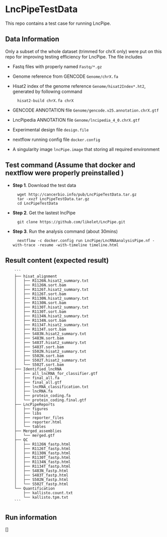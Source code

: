 # LncPipeTestData

This repo contains a test case for running LncPipe.  

## Data Information   

Only a subset of the whole dataset (trimmed for chrX only) were put on this repo for improving testing efficiency for LncPipe. 
The file includes  

* Fastq files with properly named `Fastq/*.gz`  

* Genome reference from GENCODE `Genome/chrX.fa` 

* Hisat2 index of the genome reference `Genome/hisat2Index*.ht2`, generated by following command  

        hisat2-build chrX.fa chrX  
    
* GENCODE ANNOTATION file `Genome/gencode.v25.annotation.chrX.gtf`

* LncPipedia ANNOTATION file `Genome/lncipedia_4_0.chrX.gtf`

* Experimental design file `design.file`

* nextflow running config file `docker.config`

* A singularity image `lncPipe.image` that storing all required environment


## Test command  (Assume that docker and nextflow were properly preinstalled )

* __Step 1__. Download the test data 

        wget http://cancerbio.info/pub/LncPipeTestData.tar.gz
        tar -xvzf LncPipeTestData.tar.gz
        cd LncPipeTestData

* __Step 2__. Get the lastest lncPipe  

        git clone https://github.com/likelet/LncPipe.git 

* __Step 3__. Run the analysis command  (about 30mins)

        nextflow -c docker.config run LncPipe/LncRNAanalysisPipe.nf -with-trace -resume -with-timeline timeline.html


## Result content (expected result)
        ```
        ├── hisat_alignment
        │   ├── R1126N.hisat2_summary.txt
        │   ├── R1126N.sort.bam
        │   ├── R1126T.hisat2_summary.txt
        │   ├── R1126T.sort.bam
        │   ├── R1130N.hisat2_summary.txt
        │   ├── R1130N.sort.bam
        │   ├── R1130T.hisat2_summary.txt
        │   ├── R1130T.sort.bam
        │   ├── R1134N.hisat2_summary.txt
        │   ├── R1134N.sort.bam
        │   ├── R1134T.hisat2_summary.txt
        │   ├── R1134T.sort.bam
        │   ├── S483N.hisat2_summary.txt
        │   ├── S483N.sort.bam
        │   ├── S483T.hisat2_summary.txt
        │   ├── S483T.sort.bam
        │   ├── S502N.hisat2_summary.txt
        │   ├── S502N.sort.bam
        │   ├── S502T.hisat2_summary.txt
        │   └── S502T.sort.bam
        ├── Identified_lncRNA
        │   ├── all_lncRNA_for_classifier.gtf
        │   ├── final_all.fa
        │   ├── final_all.gtf
        │   ├── lncRNA_classification.txt
        │   ├── lncRNA.fa
        │   ├── protein_coding.fa
        │   └── protein_coding.final.gtf
        ├── LncPipeReports
        │   ├── figures
        │   ├── libs
        │   ├── reporter_files
        │   ├── reporter.html
        │   └── tables
        ├── Merged_assemblies
        │   └── merged.gtf
        ├── QC
        │   ├── R1126N_fastp.html
        │   ├── R1126T_fastp.html
        │   ├── R1130N_fastp.html
        │   ├── R1130T_fastp.html
        │   ├── R1134N_fastp.html
        │   ├── R1134T_fastp.html
        │   ├── S483N_fastp.html
        │   ├── S483T_fastp.html
        │   ├── S502N_fastp.html
        │   └── S502T_fastp.html
        └── Quantification
            ├── kallisto.count.txt
            └── kallisto.tpm.txt
        ```
## Run information 

[]

